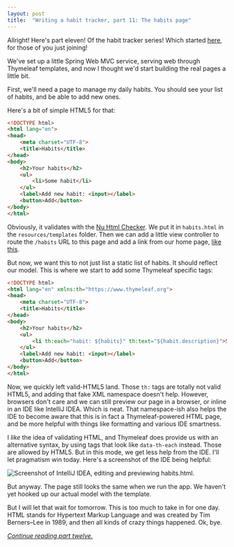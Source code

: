 ```yaml
---
layout: post
title:  "Writing a habit tracker, part 11: The habits page"
---
```

Allright! Here's part eleven! Of the habit tracker series! Which started [here](/posts/2023-01-01-writing-a-habit-tracker), for those of you just joining! 

We've set up a little Spring Web MVC service, serving web through Thymeleaf templates, and now I thought we'd start building the real pages a little bit.

First, we'll need a page to manage my daily habits. You should see your list of habits, and be able to add new ones. 

Here's a bit of simple HTML5 for that:

```html
<!DOCTYPE html>
<html lang="en">
<head>
    <meta charset="UTF-8">
    <title>Habits</title>
</head>
<body>
    <h2>Your habits</h2>
    <ul>
        <li>Some habit</li>
    </ul>
    <label>Add new habit: <input></label>
    <button>Add</button>
</body>
</html>
```

Obviously, it validates with the [Nu Html Checker](https://validator.w3.org/nu/). We put it in `habits.html` in the `resources/templates` folder. Then we can add a little view controller to route the `/habits` URL to this page and add a link from our home page, [like this](https://github.com/skagedal/hahabit/commit/79aad4b216df6e9cf91ae9512201e67535aaf83e).   

But now, we want this to not just list a static list of habits. It should reflect our model. This is where we start to add some Thymeleaf specific tags:

```html
<!DOCTYPE html>
<html lang="en" xmlns:th="https://www.thymeleaf.org">
<head>
    <meta charset="UTF-8">
    <title>Habits</title>
</head>
<body>
    <h2>Your habits</h2>
    <ul>
        <li th:each="habit: ${habits}" th:text="${habit.description}">Some habit</li>
    </ul>
    <label>Add new habit: <input></label>
    <button>Add</button>
</body>
</html>
```

Now, we quickly left valid-HTML5 land. Those `th:` tags are totally not valid HTML5, and adding that fake XML namespace doesn't help. However, browsers don't care and we can still preview our page in a browser, or inline in an IDE like IntelliJ IDEA. Which is neat. That namespace-ish also helps the IDE to become aware that this is in fact a Thymeleaf-powered HTML page, and be more helpful with things like formatting and various IDE smartness.

I _like_ the idea of validating HTML, and Thymeleaf does provide us with an alternative syntax, by using tags that look like `data-th-each` instead. Those are allowed by HTML5. But in this mode, we get less help from the IDE. I'll let pragmatism win today. Here's a screenshot of the IDE being helpful:

![Screenshot of IntelliJ IDEA, editing and previewing habits.html.](/images/habit-tracker/editing-some-thymeleaf-html.png)


But anyway. The page still looks the same when we run the app. We haven't yet hooked up our actual model with the template. 

But I will let that wait for tomorrow. This is too much to take in for one day. HTML stands for Hypertext Markup Language and was created by Tim Berners–Lee in 1989, and then all kinds of crazy things happened. Ok, bye.  

_[Continue reading part twelve.](/posts/2023-01-12-habit-tracker-making-habits-page-work)_
